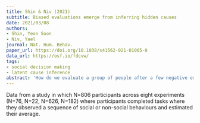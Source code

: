 ```yaml
---
title: Shin & Niv (2021)
subtitle: Biased evaluations emerge from inferring hidden causes
date: 2021/03/08
authors:
- Shin, Yeon Soon
- Niv, Yael
journal: Nat. Hum. Behav.
paper_url: https://doi.org/10.1038/s41562-021-01065-0
data_url: https://osf.io/fdcvw/
tags:
- social decision making
- latent cause inference
abstract: 'How do we evaluate a group of people after a few negative experiences with some members but mostly positive experiences otherwise? How do rare experiences influence our overall impression? We show that rare events may be overweighted due to normative inference of the hidden causes that are believed to generate the observed events. We propose a Bayesian inference model that organizes environmental statistics by combining similar events and separating outlying observations. Relying on the models inferred latent causes for group evaluation overweights rare or variable events. We tested the models predictions in eight experiments where participants observed a sequence of social or non-social behaviours and estimated their average. As predicted, estimates were biased toward sparse events when estimating after seeing all observations, but not when tracking a summary value as observations accrued. Our results suggest that biases in evaluation may arise from inferring the hidden causes of group members behaviours.'
---
```


Data from a study in which N=806 participants across eight experiments (N=76, N=22, N=626, N=182) where participants completed tasks where they observed a sequence of social or non-social behaviours and estimated their average.
